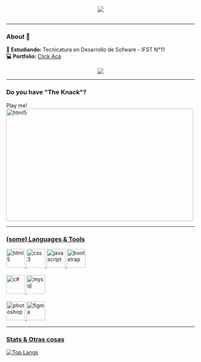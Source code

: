 

<div id="header" align="center">
  <img src="https://i.imgur.com/WvzXMwU.jpeg"/>

 <br>
 <br>
  <img src="https://komarev.com/ghpvc/?username=zolemello&style=flat-square&color=blue" alt=""/>

  
</div>







---
### About 👀
<div >
 <strong>📘 Estudiando: </strong> Tecnicatura en Desarrollo de Sofware - IFST N°11 
<br>
 <strong>💻 Portfolio:  </strong><a href="https://zolemello.github.io/PortfolioSM/"> Click Acá </a>
<br>

<br>



<div align="center"><img src="https://i.imgur.com/bJaQvZb.gif"/></div>


---
### Do you have "The Knack"?

Play me!
<br>
<a href="https://www.youtube.com/watch?v=g8vHhgh6oM0&ab_channel=DIEHARDave"><img src="https://i.imgur.com/GPnIu2F.jpeg" target="blank" title="html" alt="html5" width="500" height="300"/>




---

### (some) Languages & Tools
<div>
  
  <img src="https://cdn.jsdelivr.net/gh/devicons/devicon@latest/icons/html5/html5-original-wordmark.svg" title="html" alt="html5" width="50" height="50"/>

  
 <img src="https://cdn.jsdelivr.net/gh/devicons/devicon@latest/icons/css3/css3-original-wordmark.svg" title="css" alt="css 3" width="50" height="50" />

 
<img src="https://cdn.jsdelivr.net/gh/devicons/devicon@latest/icons/javascript/javascript-original.svg" title="js" alt="javascript" width="50" height="50" />


<img src="https://cdn.jsdelivr.net/gh/devicons/devicon@latest/icons/bootstrap/bootstrap-original-wordmark.svg" title="bootstrap" alt="bootstrap" width="50" height="50" />
          
          
<br>
<br>
 <img src="https://cdn.jsdelivr.net/gh/devicons/devicon@latest/icons/csharp/csharp-plain.svg" title="c#" alt="c#" width="50" height="50" />
                   

 <img src="https://cdn.jsdelivr.net/gh/devicons/devicon@latest/icons/mysql/mysql-original-wordmark.svg" title="mysql" alt="mysql" width="50" height="50"/>
          
<br>
<br>

<img src="https://cdn.jsdelivr.net/gh/devicons/devicon@latest/icons/photoshop/photoshop-original.svg" title="ps" alt="photoshop" width="50" height="50"/>
          
<img src="https://cdn.jsdelivr.net/gh/devicons/devicon@latest/icons/figma/figma-original.svg" title="figma" alt="figma" width="50" height="50"/>
          

</div>

--- 
### Stats & Otras cosas

[![Top Langs](https://github-readme-stats.vercel.app/api/top-langs/?username=zolemello&layout=compact&theme=holi)](https://github.com/anuraghazra/github-readme-stats) 



